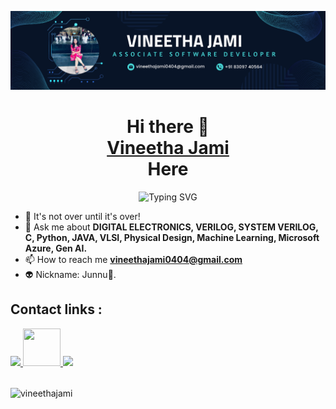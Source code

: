 ![logo](https://github.com/Vineetha-jami/README.md/blob/main/Banner.png)
<h1 align="center">
  Hi there 👋
  <br>
  <a href="https://www.linkedin.com/in/vineethajami" target = "_blank">Vineetha Jami</a>
  <br>
  Here
</h1>
<div align="center">
  
<img src="https://readme-typing-svg.demolab.com?font=Fira+Code&weight=900&duration=4000&pause=500&width=435&lines=%f0%9f%92%bb+Software+Developer.;%F0%9F%A7%91%E2%80%8D%F0%9F%92%BB+Front+End+Developer.;%f0%9f%93%b2+Digital+Electronics.;%F0%9F%A4%96+Robotics+and+Automation.;%f0%9f%93%b2+Chip+Desginer." alt="Typing SVG" />
  
</div>


- 🌱 It's not over until it's over!
- 💬 Ask me about <strong>DIGITAL ELECTRONICS, VERILOG, SYSTEM VERILOG, C, Python, JAVA, VLSI, Physical Design, Machine Learning, Microsoft Azure, Gen AI.</strong>
- 📫 How to reach me **vineethajami0404@gmail.com**
- 👽 Nickname: Junnu💖.
<div>
  <h2>Contact links : </h2>
  <a href="https://www.linkedin.com/in/vineethajami/" target = "_blank">
    <img src="https://upload.wikimedia.org/wikipedia/commons/thumb/c/ca/LinkedIn_logo_initials.png/800px-LinkedIn_logo_initials.png" width="60">
  </a>
  <a href="https://www.instagram.com/vineetha_junnu/" target = "_blank">
    <img src="https://upload.wikimedia.org/wikipedia/commons/thumb/a/a5/Instagram_icon.png/2048px-Instagram_icon.png" width="60" height="60">
  </a>
   <a href="https://vineetha.carrd.co/" target = "_blank">
    <img src="https://static.vecteezy.com/system/resources/previews/009/317/249/original/personal-website-icon-logo-illustration-portfolio-symbol-template-for-graphic-and-web-design-collection-free-vector.jpg" width="60">
  </a>
  <br>
  <br>
  <p><img align="center" src="https://github-readme-stats.vercel.app/api/top-langs?username=vineethajami&show_icons=true&locale=en&layout=compact" alt="vineethajami" /></p>
</div>
